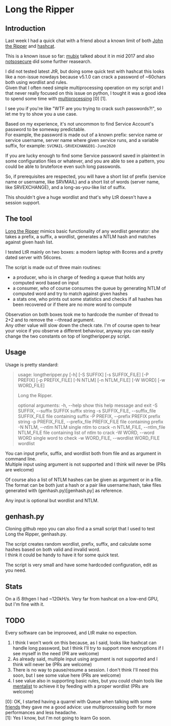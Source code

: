 # Long the Ripper

## Introduction

Last week I had a quick chat with a friend about a known limit of both [John the Ripper](https://www.openwall.com/john/) and [hashcat](https://hashcat.net/hashcat/).

This is a known issue so far: [mubix](https://room362.com/post/2017/05-06-2017-password-magic-numbers/) talked about it in mid 2017 and also [notsosecure](https://www.notsosecure.com/maximum-password-length-reached/) did some further reasearch.

I did not tested latest JtR, but doing some quick test with hashcat this looks like a non-issue nowdays because v5.1.0 can crack a password of ~60chars both using wordlist and rules.  
Given that I often need simple multiprocessing operation on my script and I that never really focused on this issue on python, I tought it was a good idea to spend some time with [multiprocessing](https://docs.python.org/3/library/multiprocessing.html) [0] [1].  

I see you if you're like "WTF are you trying to crack such passwords?!", so let me try to show you a use case.

Based on my experience, it's not uncommon to find Service Account's password to be someway predictable.  
For example, the password is made out of a known prefix: service name or service username, server name where given service runs, and a variable suffix, for example:
`SVCMAIL-SRVEXCHANGE01-June2020`

If you are lucky enough to find some Service password saved in plaintext in some configuration files or whatever, and you are able to see a pattern, you could be able to bruteforce even such long passwords.

So, if prerequisites are respected, you will have a short list of prefix (service name or username, like SRVMAIL) and a short list of words (server name, like SRVEXCHANGE), and a long-as-you-like list of suffix.

This shouldn't give a huge wordlist and that's why LtR doesn't have a session support.

## The tool

[Long the Ripper](https://github.com/theguly/longtheripper/) mimics basic functionality of any wordlist generator: she takes a prefix, a suffix, a wordlist, generates a NTLM hash and matches against given hash list.

I tested LtR mainly on two boxes: a modern laptop with 8cores and a pretty dated server with 56cores.  

The script is made out of three main routines:
* a producer, who is in charge of feeding a queue that holds any computed word based on input
* a consumer, who of course consumes the queue by generating NTLM of computed word and try to match against given hashes
* a stats one, who prints out some statistics and checks if all hashes has been recovered or if there are no more word to compute

Observation on both boxes took me to hardcode the number of thread to 2+2 and to remove the --thread argument.  
Any other value will slow down the check rate. I'm of course open to hear your voice if you observe a different behaviour, anyway you can easily change the two constants on top of longtheripper.py script.


## Usage

Usage is pretty standard:
> usage: longtheripper.py [-h] [-S SUFFIX] [-s SUFFIX_FILE] [-P PREFIX] [-p PREFIX_FILE] [-N NTLM] [-n NTLM_FILE] [-W WORD] [-w WORD_FILE]
> 
> Long the Ripper.
> 
> optional arguments:
>   -h, --help            show this help message and exit
>   -S SUFFIX, --suffix SUFFIX
>                         suffix string
>   -s SUFFIX_FILE, --suffix_file SUFFIX_FILE
>                         file containing suffix
>   -P PREFIX, --prefix PREFIX
>                         prefix string
>   -p PREFIX_FILE, --prefix_file PREFIX_FILE
>                         file containing prefix
>   -N NTLM, --ntlm NTLM  single ntlm to crack
>   -n NTLM_FILE, --ntlm_file NTLM_FILE
>                         file containing list of ntlm to crack
>   -W WORD, --word WORD  single word to check
>   -w WORD_FILE, --wordlist WORD_FILE
>                         wordlist

You can input prefix, suffix, and wordlist both from file and as argument in command line.  
Multiple input using argument is not supported and I think will never be (PRs are welcome)

Of course also a list of NTLM hashes can be given as argument or in a file.  
The format can be both just a hash or a pair like username:hash, take files generated with (genhash.py)[genhash.py] as reference.

Any input is optional but wordlist and NTLM.


## genhash.py

Cloning github repo you can also find a a small script that I used to test Long the Ripper, genhash.py.

The script creates random wordlist, prefix, suffix, and calculate some hashes based on both valid and invalid word.  
I think it could be handy to have it for some quick test.

The script is very small and have some hardcoded configuration, edit as you need.

## Stats

On a i5 8thgen I had ~120kH/s. Very far from hashcat on a low-end GPU, but I'm fine with it.


## TODO

Every software can be improoved, and LtR make no expection.  
1. I think I won't work on this because, as I said, looks like hashcat can handle long password, but I think I'll try to support more encryptions if I see myself in the need (PR are welcome)
2. As already said, multiple input using argument is not supported and I think will never be (PRs are welcome)
3. There is no way to pause/resume a session. I don't think I'll need this soon, but I see some value here (PRs are welcome)
4. I see value also in supporting basic rules, but you could chain tools like [mentalist](https://github.com/sc0tfree/mentalist/) to achieve it by feeding with a proper wordlist (PRs are welcome)


[0]: OK, I started having a quarrel with Queue when talking with some [friends](https://github.com/alberanid) they gave me a good advice: use multiprocessing both for more performances and less headache.  
[1]: Yes I know, but I'm not going to learn Go soon.
